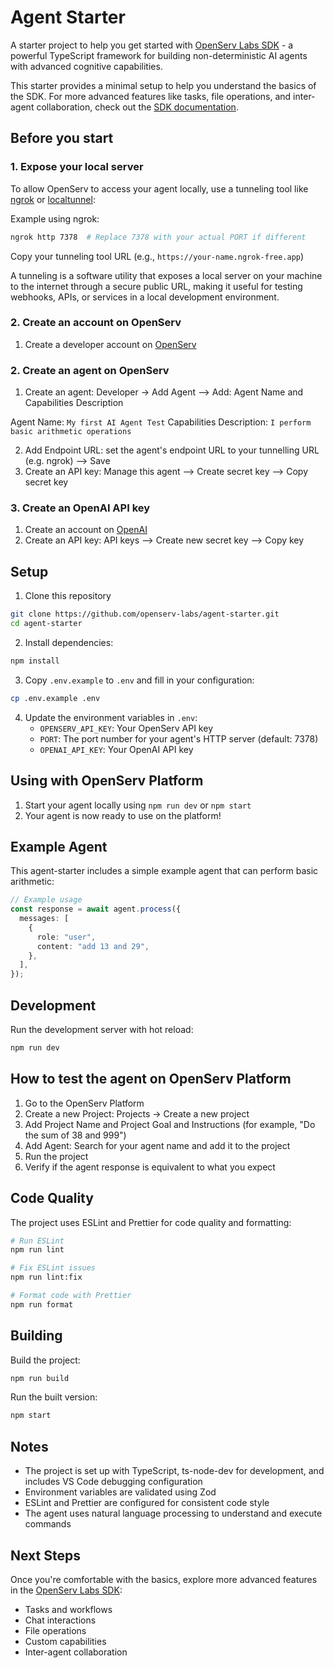 # Agent Starter

A starter project to help you get started with [OpenServ Labs SDK](https://github.com/openserv-labs/sdk) - a powerful TypeScript framework for building non-deterministic AI agents with advanced cognitive capabilities.

This starter provides a minimal setup to help you understand the basics of the SDK. For more advanced features like tasks, file operations, and inter-agent collaboration, check out the [SDK documentation](https://github.com/openserv-labs/sdk).

## Before you start

### 1. Expose your local server

To allow OpenServ to access your agent locally, use a tunneling tool like [ngrok](https://ngrok.com/) or [localtunnel](https://github.com/localtunnel/localtunnel):

Example using ngrok:

```bash
ngrok http 7378  # Replace 7378 with your actual PORT if different
```

Copy your tunneling tool URL (e.g., `https://your-name.ngrok-free.app`)

A tunneling is a software utility that exposes a local server on your machine to the internet through a secure public URL, making it useful for testing webhooks, APIs, or services in a local development environment.

### 2. Create an account on OpenServ

1. Create a developer account on [OpenServ](https://platform.openserv.ai)

### 2. Create an agent on OpenServ

1. Create an agent: Developer -> Add Agent --> Add: Agent Name and Capabilities Description

Agent Name: `My first AI Agent Test`
Capabilities Description: `I perform basic arithmetic operations`

2. Add Endpoint URL: set the agent's endpoint URL to your tunnelling URL (e.g. ngrok) --> Save
3. Create an API key: Manage this agent --> Create secret key --> Copy secret key

### 3. Create an OpenAI API key

1. Create an account on [OpenAI](https://platform.openai.com/)
2. Create an API key: API keys --> Create new secret key --> Copy key

## Setup

1. Clone this repository

```bash
git clone https://github.com/openserv-labs/agent-starter.git
cd agent-starter
```

2. Install dependencies:

```bash
npm install
```

3. Copy `.env.example` to `.env` and fill in your configuration:

```bash
cp .env.example .env
```

4. Update the environment variables in `.env`:
   - `OPENSERV_API_KEY`: Your OpenServ API key
   - `PORT`: The port number for your agent's HTTP server (default: 7378)
   - `OPENAI_API_KEY`: Your OpenAI API key

## Using with OpenServ Platform

1. Start your agent locally using `npm run dev` or `npm start`
2. Your agent is now ready to use on the platform!

## Example Agent

This agent-starter includes a simple example agent that can perform basic arithmetic:

```typescript
// Example usage
const response = await agent.process({
  messages: [
    {
      role: "user",
      content: "add 13 and 29",
    },
  ],
});
```

## Development

Run the development server with hot reload:

```bash
npm run dev
```

## How to test the agent on OpenServ Platform

1. Go to the OpenServ Platform
2. Create a new Project: Projects -> Create a new project
3. Add Project Name and Project Goal and Instructions (for example, "Do the sum of 38 and 999")
4. Add Agent: Search for your agent name and add it to the project
5. Run the project
6. Verify if the agent response is equivalent to what you expect

## Code Quality

The project uses ESLint and Prettier for code quality and formatting:

```bash
# Run ESLint
npm run lint

# Fix ESLint issues
npm run lint:fix

# Format code with Prettier
npm run format
```

## Building

Build the project:

```bash
npm run build
```

Run the built version:

```bash
npm start
```

## Notes

- The project is set up with TypeScript, ts-node-dev for development, and includes VS Code debugging configuration
- Environment variables are validated using Zod
- ESLint and Prettier are configured for consistent code style
- The agent uses natural language processing to understand and execute commands

## Next Steps

Once you're comfortable with the basics, explore more advanced features in the [OpenServ Labs SDK](https://github.com/openserv-labs/sdk):

- Tasks and workflows
- Chat interactions
- File operations
- Custom capabilities
- Inter-agent collaboration
